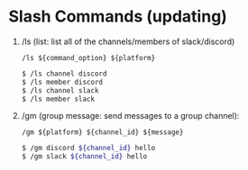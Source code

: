 # Slash Commands (updating)

1. /ls (list: list all of the channels/members of slack/discord) 
    
    `/ls ${command_option} ${platform}`
    ```sh
    $ /ls channel discord
    $ /ls member discord
    $ /ls channel slack
    $ /ls member slack
    ``` 
   
2. /gm (group message: send messages to a group channel): 
    
    `/gm ${platform} ${channel_id} ${message}`  
     ```sh
     $ /gm discord ${channel_id} hello 
     $ /gm slack ${channel_id} hello
     ``` 